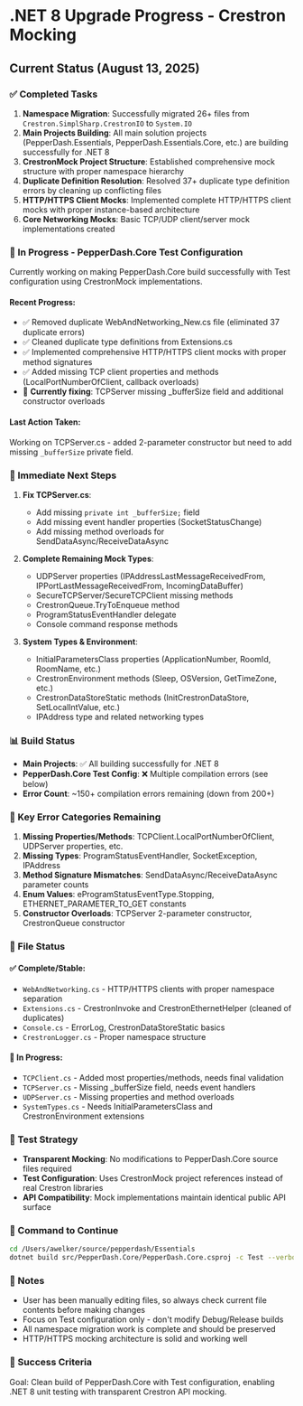 # .NET 8 Upgrade Progress - Crestron Mocking

## Current Status (August 13, 2025)

### ✅ Completed Tasks
1. **Namespace Migration**: Successfully migrated 26+ files from `Crestron.SimplSharp.CrestronIO` to `System.IO`
2. **Main Projects Building**: All main solution projects (PepperDash.Essentials, PepperDash.Essentials.Core, etc.) are building successfully for .NET 8
3. **CrestronMock Project Structure**: Established comprehensive mock structure with proper namespace hierarchy
4. **Duplicate Definition Resolution**: Resolved 37+ duplicate type definition errors by cleaning up conflicting files
5. **HTTP/HTTPS Client Mocks**: Implemented complete HTTP/HTTPS client mocks with proper instance-based architecture
6. **Core Networking Mocks**: Basic TCP/UDP client/server mock implementations created

### 🔄 In Progress - PepperDash.Core Test Configuration
Currently working on making PepperDash.Core build successfully with Test configuration using CrestronMock implementations.

#### Recent Progress:
- ✅ Removed duplicate WebAndNetworking_New.cs file (eliminated 37 duplicate errors)
- ✅ Cleaned duplicate type definitions from Extensions.cs
- ✅ Implemented comprehensive HTTP/HTTPS client mocks with proper method signatures
- ✅ Added missing TCP client properties and methods (LocalPortNumberOfClient, callback overloads)
- 🔄 **Currently fixing**: TCPServer missing _bufferSize field and additional constructor overloads

#### Last Action Taken:
Working on TCPServer.cs - added 2-parameter constructor but need to add missing `_bufferSize` private field.

### 🎯 Immediate Next Steps
1. **Fix TCPServer.cs**:
   - Add missing `private int _bufferSize;` field
   - Add missing event handler properties (SocketStatusChange)
   - Add missing method overloads for SendDataAsync/ReceiveDataAsync

2. **Complete Remaining Mock Types**:
   - UDPServer properties (IPAddressLastMessageReceivedFrom, IPPortLastMessageReceivedFrom, IncomingDataBuffer)
   - SecureTCPServer/SecureTCPClient missing methods
   - CrestronQueue.TryToEnqueue method
   - ProgramStatusEventHandler delegate
   - Console command response methods

3. **System Types & Environment**:
   - InitialParametersClass properties (ApplicationNumber, RoomId, RoomName, etc.)
   - CrestronEnvironment methods (Sleep, OSVersion, GetTimeZone, etc.)
   - CrestronDataStoreStatic methods (InitCrestronDataStore, SetLocalIntValue, etc.)
   - IPAddress type and related networking types

### 📊 Build Status
- **Main Projects**: ✅ All building successfully for .NET 8
- **PepperDash.Core Test Config**: ❌ Multiple compilation errors (see below)
- **Error Count**: ~150+ compilation errors remaining (down from 200+)

### 🚨 Key Error Categories Remaining
1. **Missing Properties/Methods**: TCPClient.LocalPortNumberOfClient, UDPServer properties, etc.
2. **Missing Types**: ProgramStatusEventHandler, SocketException, IPAddress
3. **Method Signature Mismatches**: SendDataAsync/ReceiveDataAsync parameter counts
4. **Enum Values**: eProgramStatusEventType.Stopping, ETHERNET_PARAMETER_TO_GET constants
5. **Constructor Overloads**: TCPServer 2-parameter constructor, CrestronQueue constructor

### 📁 File Status
#### ✅ Complete/Stable:
- `WebAndNetworking.cs` - HTTP/HTTPS clients with proper namespace separation
- `Extensions.cs` - CrestronInvoke and CrestronEthernetHelper (cleaned of duplicates)
- `Console.cs` - ErrorLog, CrestronDataStoreStatic basics
- `CrestronLogger.cs` - Proper namespace structure

#### 🔄 In Progress:
- `TCPClient.cs` - Added most properties/methods, needs final validation
- `TCPServer.cs` - Missing _bufferSize field, needs event handlers
- `UDPServer.cs` - Missing properties and method overloads
- `SystemTypes.cs` - Needs InitialParametersClass and CrestronEnvironment extensions

### 🧪 Test Strategy
- **Transparent Mocking**: No modifications to PepperDash.Core source files required
- **Test Configuration**: Uses CrestronMock project references instead of real Crestron libraries
- **API Compatibility**: Mock implementations maintain identical public API surface

### 🔄 Command to Continue
```bash
cd /Users/awelker/source/pepperdash/Essentials
dotnet build src/PepperDash.Core/PepperDash.Core.csproj -c Test --verbosity minimal
```

### 📝 Notes
- User has been manually editing files, so always check current file contents before making changes
- Focus on Test configuration only - don't modify Debug/Release builds
- All namespace migration work is complete and should be preserved
- HTTP/HTTPS mocking architecture is solid and working well

### 🎯 Success Criteria
Goal: Clean build of PepperDash.Core with Test configuration, enabling .NET 8 unit testing with transparent Crestron API mocking.
